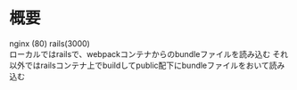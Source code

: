 # 概要
nginx (80) rails(3000)  
ローカルではrailsで、webpackコンテナからのbundleファイルを読み込む
それ以外ではrailsコンテナ上でbuildしてpublic配下にbundleファイルをおいて読み込む